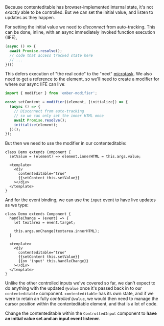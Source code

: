 Because contenteditable has browser-implemented internal state, it's not *exactly* able to be controlled. But we can set the initial value, and listen to updates as they happen.


For setting the initial value we need to _disconnect_ from auto-tracking.
This can be done, inline, with an async immediately invoked function execution (IIFE), 
```js
(async () => {
  await Promise.resolve();
  // code that access tracked state here
  // ...
})()
```
This defers execution of "the real code" to the "next" [microtask](https://developer.mozilla.org/en-US/docs/Web/API/HTML_DOM_API/Microtask_guide/In_depth).
We also need to get a reference to the element, so we'll need to create a modifier for where our async IIFE can live:
```js
import { modifier } from 'ember-modifier';

const setContent = modifier((element, [initialize]) => {
  (async () => {
    // Disconnect from auto-tracking
    // so we can only set the inner HTML once
    await Promise.resolve();
    initialize(element);
  })();
});
```
But then we need to use the modifier in our contenteditable:
```gjs
class Demo extends Component {
  setValue = (element) => element.innerHTML = this.args.value;

  <template>
    <div 
      contenteditable="true"
      {{setContent this.setValue}}
    ></div>
  </template>
}
```

And for the event binding, we can use the `input` event to have live updates as we type:
```gjs
class Demo extends Component {
  handleChange = (event) => {
    let textarea = event.target;

    this.args.onChange(textarea.innerHTML);
  }

  <template>
    <div 
      contenteditable="true"
      {{setContent this.setValue}}
      {{on 'input' this.handleChange}}
    ></div>
  </template>
}
```

Unlike the other controlled inputs we've covered so far, we dan't expect to do anything with the updated `@value` once it's passed back in to our `contenteditable` component. `contenteditable` has its own state, and if we were to retain an fully _controlled_ `@value`, we would then need to manage the cursor position within the contenteditable element, and that is a lot of code. 

<p class="call-to-play">
  Change the contenteditable within the <code>ControlledInput</code> component 
  to <strong>have an initial value set and an input event listener</strong>.
</p>


